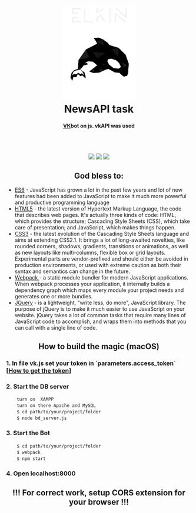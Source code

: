 <h1 align="center">
  <br>
  <a href="https://github.com/elkinny">
    <img src="https://raw.githubusercontent.com/elkinny/Curriculum-Vitae/master/ekins_logo.png" alt="Elkin" width="200">    
  </a>
  <br>
    NewsAPI task
  <br>
</h1>

<h4 align="center"><a href="https://newsapi.org/" target="_blank">VK</a>bot on js. vkAPI was used</h4>

<br>
<br>
<p align="center">
    <img src="https://forthebadge.com/images/badges/built-by-codebabes.svg">
    <img src="https://forthebadge.com/images/badges/made-with-javascript.svg">
    <img src="https://forthebadge.com/images/badges/powered-by-electricity.svg">
</p>

<h2 align="center"> God bless to: </h2>
<ul>
  <li><a href="http://es6-features.org/#Constants">ES6</a> - JavaScript has grown a lot in the past few years and lot of new features had been added to JavaScript to make it much more powerful and productive programming language</li>
  <li><a href="https://html5book.ru">HTML5</a> - the latest version of Hypertext Markup Language, the code that describes web pages. It's actually three kinds of code: HTML, which provides the structure; Cascading Style Sheets (CSS), which take care of presentation; and JavaScript, which makes things happen.</li>
  <li><a href="https://developer.mozilla.org/en-US/docs/Web/CSS/CSS3">CSS3</a> - the latest evolution of the Cascading Style Sheets language and aims at extending CSS2.1. It brings a lot of long-awaited novelties, like rounded corners, shadows, gradients, transitions or animations, as well as new layouts like multi-columns, flexible box or grid layouts. Experimental parts are vendor-prefixed and should either be avoided in production environments, or used with extreme caution as both their syntax and semantics can change in the future.</li>
  <li><a href="https://webpack.js.org">Webpack </a> - a static module bundler for modern JavaScript applications. When webpack processes your application, it internally builds a dependency graph which maps every module your project needs and generates one or more bundles.</li>
  <li><a href="https://www.w3schools.com/jquery/jquery_intro.asp">JQuery</a> - is a lightweight, "write less, do more", JavaScript library. The purpose of jQuery is to make it much easier to use JavaScript on your website. jQuery takes a lot of common tasks that require many lines of JavaScript code to accomplish, and wraps them into methods that you can call with a single line of code.</li>
</ul>

<h2 align="center"> How to build the magic (macOS)</h2>

<h3>1. In file vk.js set your token in `parameters.access_token` [<a href="https://vk.com/dev/first_guide?f=3.%20Авторизация%20пользователя">How to get the token</a>]<h3>
    
<h3>2. Start the DB server</h3>

```sh
    turn on  XAMPP
    turn on there Apache and MySQL
    $ cd path/to/your/project/folder
    $ node bd_server.js
```

<h3>3. Start the Bot</h3>

```sh
    $ cd path/to/your/project/folder
    $ webpack
    $ npm start
```

<h3>4. Open localhost:8000 </h3>

<h2 align="center">!!! For correct work, setup CORS extension for your browser !!!</h2>



